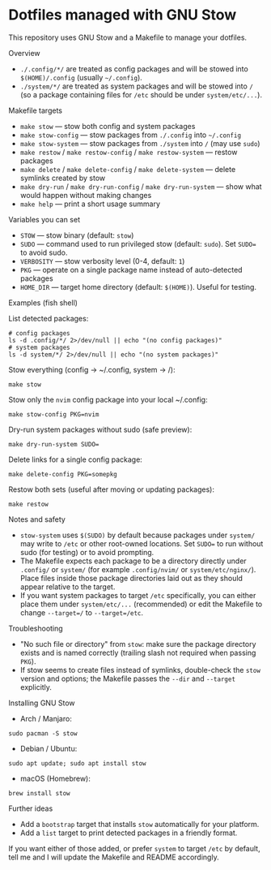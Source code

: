 # Dotfiles managed with GNU Stow

This repository uses GNU Stow and a Makefile to manage your dotfiles.

Overview

- `./.config/*/` are treated as config packages and will be stowed into `$(HOME)/.config` (usually `~/.config`).
- `./system/*/` are treated as system packages and will be stowed into `/` (so a package containing files for `/etc` should be under `system/etc/...`).

Makefile targets

- `make stow` — stow both config and system packages
- `make stow-config` — stow packages from `./.config` into `~/.config`
- `make stow-system` — stow packages from `./system` into `/` (may use `sudo`)
- `make restow` / `make restow-config` / `make restow-system` — restow packages
- `make delete` / `make delete-config` / `make delete-system` — delete symlinks created by stow
- `make dry-run` / `make dry-run-config` / `make dry-run-system` — show what would happen without making changes
- `make help` — print a short usage summary

Variables you can set

- `STOW` — stow binary (default: `stow`)
- `SUDO` — command used to run privileged stow (default: `sudo`). Set `SUDO=` to avoid sudo.
- `VERBOSITY` — stow verbosity level (0-4, default: `1`)
- `PKG` — operate on a single package name instead of auto-detected packages
- `HOME_DIR` — target home directory (default: `$(HOME)`). Useful for testing.

Examples (fish shell)

List detected packages:

```fish
# config packages
ls -d .config/*/ 2>/dev/null || echo "(no config packages)"
# system packages
ls -d system/*/ 2>/dev/null || echo "(no system packages)"
```

Stow everything (config -> ~/.config, system -> /):

```fish
make stow
```

Stow only the `nvim` config package into your local ~/.config:

```fish
make stow-config PKG=nvim
```

Dry-run system packages without sudo (safe preview):

```fish
make dry-run-system SUDO=
```

Delete links for a single config package:

```fish
make delete-config PKG=somepkg
```

Restow both sets (useful after moving or updating packages):

```fish
make restow
```

Notes and safety

- `stow-system` uses `$(SUDO)` by default because packages under `system/` may write to `/etc` or other root-owned locations. Set `SUDO=` to run without sudo (for testing) or to avoid prompting.
- The Makefile expects each package to be a directory directly under `.config/` or `system/` (for example `.config/nvim/` or `system/etc/nginx/`). Place files inside those package directories laid out as they should appear relative to the target.
- If you want system packages to target `/etc` specifically, you can either place them under `system/etc/...` (recommended) or edit the Makefile to change `--target=/` to `--target=/etc`.

Troubleshooting

- "No such file or directory" from `stow`: make sure the package directory exists and is named correctly (trailing slash not required when passing `PKG`).
- If stow seems to create files instead of symlinks, double-check the `stow` version and options; the Makefile passes the `--dir` and `--target` explicitly.

Installing GNU Stow

- Arch / Manjaro:

```fish
sudo pacman -S stow
```

- Debian / Ubuntu:

```fish
sudo apt update; sudo apt install stow
```

- macOS (Homebrew):

```fish
brew install stow
```

Further ideas

- Add a `bootstrap` target that installs `stow` automatically for your platform.
- Add a `list` target to print detected packages in a friendly format.

If you want either of those added, or prefer `system` to target `/etc` by default, tell me and I will update the Makefile and README accordingly.
